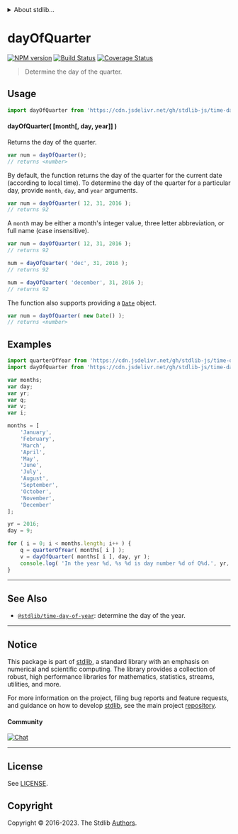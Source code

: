 <!--

@license Apache-2.0

Copyright (c) 2018 The Stdlib Authors.

Licensed under the Apache License, Version 2.0 (the "License");
you may not use this file except in compliance with the License.
You may obtain a copy of the License at

   http://www.apache.org/licenses/LICENSE-2.0

Unless required by applicable law or agreed to in writing, software
distributed under the License is distributed on an "AS IS" BASIS,
WITHOUT WARRANTIES OR CONDITIONS OF ANY KIND, either express or implied.
See the License for the specific language governing permissions and
limitations under the License.

-->


<details>
  <summary>
    About stdlib...
  </summary>
  <p>We believe in a future in which the web is a preferred environment for numerical computation. To help realize this future, we've built stdlib. stdlib is a standard library, with an emphasis on numerical and scientific computation, written in JavaScript (and C) for execution in browsers and in Node.js.</p>
  <p>The library is fully decomposable, being architected in such a way that you can swap out and mix and match APIs and functionality to cater to your exact preferences and use cases.</p>
  <p>When you use stdlib, you can be absolutely certain that you are using the most thorough, rigorous, well-written, studied, documented, tested, measured, and high-quality code out there.</p>
  <p>To join us in bringing numerical computing to the web, get started by checking us out on <a href="https://github.com/stdlib-js/stdlib">GitHub</a>, and please consider <a href="https://opencollective.com/stdlib">financially supporting stdlib</a>. We greatly appreciate your continued support!</p>
</details>

# dayOfQuarter

[![NPM version][npm-image]][npm-url] [![Build Status][test-image]][test-url] [![Coverage Status][coverage-image]][coverage-url] <!-- [![dependencies][dependencies-image]][dependencies-url] -->

> Determine the day of the quarter.



<section class="usage">

## Usage

```javascript
import dayOfQuarter from 'https://cdn.jsdelivr.net/gh/stdlib-js/time-day-of-quarter@v0.1.0-deno/mod.js';
```

#### dayOfQuarter( \[month\[, day, year]] )

Returns the day of the quarter.

```javascript
var num = dayOfQuarter();
// returns <number>
```

By default, the function returns the day of the quarter for the current date (according to local time). To determine the day of the quarter for a particular day, provide `month`, `day`, and `year` arguments.

```javascript
var num = dayOfQuarter( 12, 31, 2016 );
// returns 92
```

A `month` may be either a month's integer value, three letter abbreviation, or full name (case insensitive).

```javascript
var num = dayOfQuarter( 12, 31, 2016 );
// returns 92

num = dayOfQuarter( 'dec', 31, 2016 );
// returns 92

num = dayOfQuarter( 'december', 31, 2016 );
// returns 92
```

The function also supports providing a [`Date`][date-object] object.

```javascript
var num = dayOfQuarter( new Date() );
// returns <number>
```

</section>

<!-- /.usage -->

<section class="examples">

## Examples

<!-- eslint no-undef: "error" -->

```javascript
import quarterOfYear from 'https://cdn.jsdelivr.net/gh/stdlib-js/time-quarter-of-year@deno/mod.js';
import dayOfQuarter from 'https://cdn.jsdelivr.net/gh/stdlib-js/time-day-of-quarter@v0.1.0-deno/mod.js';

var months;
var day;
var yr;
var q;
var v;
var i;

months = [
    'January',
    'February',
    'March',
    'April',
    'May',
    'June',
    'July',
    'August',
    'September',
    'October',
    'November',
    'December'
];

yr = 2016;
day = 9;

for ( i = 0; i < months.length; i++ ) {
    q = quarterOfYear( months[ i ] );
    v = dayOfQuarter( months[ i ], day, yr );
    console.log( 'In the year %d, %s %d is day number %d of Q%d.', yr, months[ i ], day, v, q );
}
```

</section>

<!-- /.examples -->



<!-- Section for related `stdlib` packages. Do not manually edit this section, as it is automatically populated. -->

<section class="related">

* * *

## See Also

-   <span class="package-name">[`@stdlib/time-day-of-year`][@stdlib/time/day-of-year]</span><span class="delimiter">: </span><span class="description">determine the day of the year.</span>

</section>

<!-- /.related -->

<!-- Section for all links. Make sure to keep an empty line after the `section` element and another before the `/section` close. -->


<section class="main-repo" >

* * *

## Notice

This package is part of [stdlib][stdlib], a standard library with an emphasis on numerical and scientific computing. The library provides a collection of robust, high performance libraries for mathematics, statistics, streams, utilities, and more.

For more information on the project, filing bug reports and feature requests, and guidance on how to develop [stdlib][stdlib], see the main project [repository][stdlib].

#### Community

[![Chat][chat-image]][chat-url]

---

## License

See [LICENSE][stdlib-license].


## Copyright

Copyright &copy; 2016-2023. The Stdlib [Authors][stdlib-authors].

</section>

<!-- /.stdlib -->

<!-- Section for all links. Make sure to keep an empty line after the `section` element and another before the `/section` close. -->

<section class="links">

[npm-image]: http://img.shields.io/npm/v/@stdlib/time-day-of-quarter.svg
[npm-url]: https://npmjs.org/package/@stdlib/time-day-of-quarter

[test-image]: https://github.com/stdlib-js/time-day-of-quarter/actions/workflows/test.yml/badge.svg?branch=v0.1.0
[test-url]: https://github.com/stdlib-js/time-day-of-quarter/actions/workflows/test.yml?query=branch:v0.1.0

[coverage-image]: https://img.shields.io/codecov/c/github/stdlib-js/time-day-of-quarter/main.svg
[coverage-url]: https://codecov.io/github/stdlib-js/time-day-of-quarter?branch=main

<!--

[dependencies-image]: https://img.shields.io/david/stdlib-js/time-day-of-quarter.svg
[dependencies-url]: https://david-dm.org/stdlib-js/time-day-of-quarter/main

-->

[chat-image]: https://img.shields.io/gitter/room/stdlib-js/stdlib.svg
[chat-url]: https://app.gitter.im/#/room/#stdlib-js_stdlib:gitter.im

[stdlib]: https://github.com/stdlib-js/stdlib

[stdlib-authors]: https://github.com/stdlib-js/stdlib/graphs/contributors

[cli-section]: https://github.com/stdlib-js/time-day-of-quarter#cli
[cli-url]: https://github.com/stdlib-js/time-day-of-quarter/tree/cli
[@stdlib/time-day-of-quarter]: https://github.com/stdlib-js/time-day-of-quarter/tree/main

[umd]: https://github.com/umdjs/umd
[es-module]: https://developer.mozilla.org/en-US/docs/Web/JavaScript/Guide/Modules

[deno-url]: https://github.com/stdlib-js/time-day-of-quarter/tree/deno
[umd-url]: https://github.com/stdlib-js/time-day-of-quarter/tree/umd
[esm-url]: https://github.com/stdlib-js/time-day-of-quarter/tree/esm
[branches-url]: https://github.com/stdlib-js/time-day-of-quarter/blob/main/branches.md

[stdlib-license]: https://raw.githubusercontent.com/stdlib-js/time-day-of-quarter/main/LICENSE

[date-object]: https://developer.mozilla.org/en-US/docs/Web/JavaScript/Reference/Global_Objects/Date

<!-- <related-links> -->

[@stdlib/time/day-of-year]: https://github.com/stdlib-js/time-day-of-year/tree/deno

<!-- </related-links> -->

</section>

<!-- /.links -->
